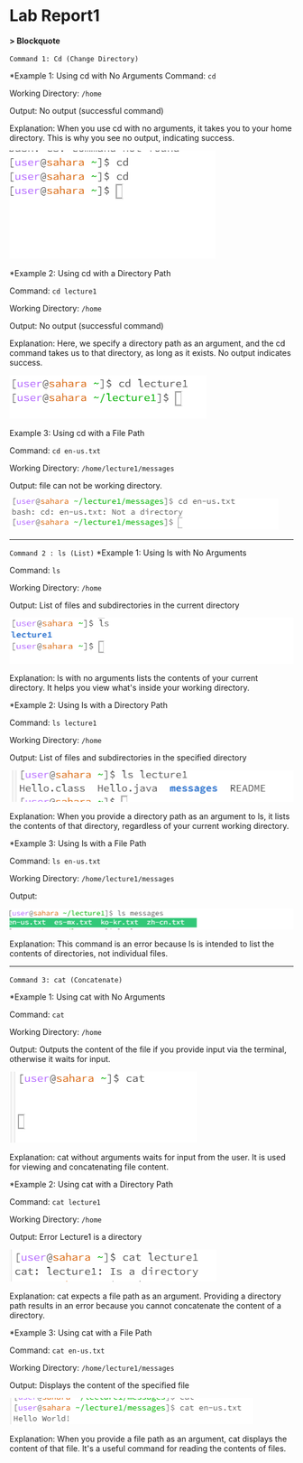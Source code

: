 # Lab Report1
**> Blockquote**

`Command 1: Cd (Change Directory)`

*Example 1: Using cd with No Arguments
Command: `cd`

Working Directory: `/home`

Output: No output (successful command)

Explanation: When you use cd with no arguments, it takes you to your home directory. This is why you see no output, indicating success.

![Image](cd.png)

*Example 2: Using cd with a Directory Path

Command: `cd lecture1`

Working Directory: `/home`

Output: No output (successful command)

Explanation: Here, we specify a directory path as an argument, and the cd command takes us to that directory, as long as it exists. No output indicates success.

![Image](cdargument.png)

Example 3: Using cd with a File Path

Command: `cd en-us.txt`

Working Directory: `/home/lecture1/messages`

Output: file can not be working directory.

![Image](cdfileex.png)

---

`Command 2 : ls (List)`
*Example 1: Using ls with No Arguments

Command: `ls`

Working Directory: `/home`

Output: List of files and subdirectories in the current directory

![Image](ls.png)

Explanation: ls with no arguments lists the contents of your current directory. It helps you view what's inside your working directory.

*Example 2: Using ls with a Directory Path

Command: `ls lecture1`

Working Directory: `/home`

Output: List of files and subdirectories in the specified directory

![Image](lsargu.png)

Explanation: When you provide a directory path as an argument to ls, it lists the contents of that directory, regardless of your current working directory.

*Example 3: Using ls with a File Path

Command: `ls en-us.txt`

Working Directory: `/home/lecture1/messages`

Output: 

![Image](lsfilee.png)

Explanation: This command is an error because ls is intended to list the contents of directories, not individual files.

---

`Command 3: cat (Concatenate)`   

*Example 1: Using cat with No Arguments

Command: `cat`

Working Directory: `/home`

Output: Outputs the content of the file if you provide input via the terminal, otherwise it waits for input.

![Image](cat.png)

Explanation: cat without arguments waits for input from the user. It is used for viewing and concatenating file content.

*Example 2: Using cat with a Directory Path

Command: `cat lecture1`


Working Directory: `/home`

Output: Error Lecture1 is a directory

![Image](catargu.png)

Explanation: cat expects a file path as an argument. Providing a directory path results in an error because you cannot concatenate the content of a directory.

*Example 3: Using cat with a File Path

Command: `cat en-us.txt`

Working Directory: `/home/lecture1/messages`

Output: Displays the content of the specified file

![Image](catfile2.png)

Explanation: When you provide a file path as an argument, cat displays the content of that file. It's a useful command for reading the contents of files.
